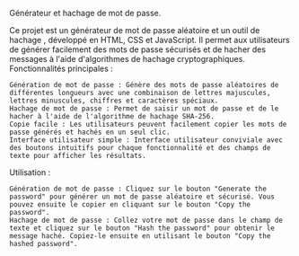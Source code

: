 Générateur et hachage de mot de passe.

Ce projet est un générateur de mot de passe aléatoire et un outil de hachage , développé en HTML, CSS et JavaScript. Il permet aux utilisateurs de générer facilement des mots de passe sécurisés et de hacher des messages à l'aide d'algorithmes de hachage cryptographiques.
Fonctionnalités principales :

    Génération de mot de passe : Génère des mots de passe aléatoires de différentes longueurs avec une combinaison de lettres majuscules, lettres minuscules, chiffres et caractères spéciaux.
    Hachage de mot de passe : Permet de saisir un mot de passe et de le hacher à l'aide de l'algorithme de hachage SHA-256.
    Copie facile : Les utilisateurs peuvent facilement copier les mots de passe générés et hachés en un seul clic.
    Interface utilisateur simple : Interface utilisateur conviviale avec des boutons intuitifs pour chaque fonctionnalité et des champs de texte pour afficher les résultats.

Utilisation :

    Génération de mot de passe : Cliquez sur le bouton "Generate the password" pour générer un mot de passe aléatoire et sécurisé. Vous pouvez ensuite le copier en cliquant sur le bouton "Copy the password".
    Hachage de mot de passe : Collez votre mot de passe dans le champ de texte et cliquez sur le bouton "Hash the password" pour obtenir le message haché. Copiez-le ensuite en utilisant le bouton "Copy the hashed password".

